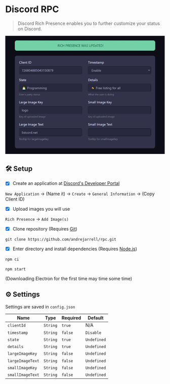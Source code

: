 # Discord RPC

> Discord Rich Presence enables you to further customize your status on Discord.

<img alt="rpc" src="https://raw.githubusercontent.com/andrejarrell/RPC/master/src/img/screenshot.jpg">

## 🛠 Setup

- [x] Create an application at [Discord's Developer Portal](https://discord.com/developers/applications)

`New Application` -> (Name it) -> `Create` -> `General Information` -> (Copy Client ID)

- [x] Upload images you will use

`Rich Presence` -> `Add Image(s)`

- [x] Clone repository (Requires [Git](https://git-scm.com/downloads))

`git clone https://github.com/andrejarrell/rpc.git`

- [x] Enter directory and install dependencies (Requires [Node.js](https://nodejs.org/en/download))

`npm ci`

`npm start`

(Downloading Electron for the first time may time some time)

## ⚙ Settings

Settings are saved in `config.json` 

| Name | Type | Required | Default |
| -- | -- | -- | -- |
| `clientId` | `String` | `true` | N/A |
| `timestamp` | `String` | `false` | `Disable` |
| `state` | `String` | `true` | `Undefined` |
| `details` | `String` | `true` | `Undefined` |
| `largeImageKey` | `String` | `false` | `Undefined` |
| `largeImageText` | `String` | `false` | `Undefined` |
| `smallImageKey` | `String` | `false` | `Undefined` |
| `smallImageText` | `String` | `false` | `Undefined` |